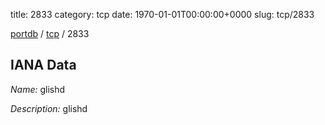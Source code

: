title: 2833
category: tcp
date: 1970-01-01T00:00:00+0000
slug: tcp/2833

[portdb](/) / [tcp](/category/tcp.html) / 2833


## IANA Data

_Name:_ glishd

_Description:_ glishd

